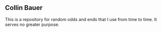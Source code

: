 ## Collin Bauer

This is a repository for random odds and ends that I use from time to time. It serves no greater purpose.